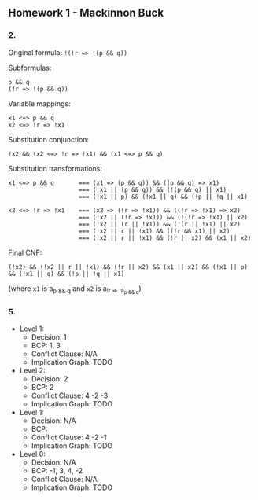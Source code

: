 ## Homework 1 - Mackinnon Buck

### 2.

Original formula: `!(!r => !(p && q))`

Subformulas:

```
p && q
(!r => !(p && q))
```

Variable mappings:

```
x1 <=> p && q
x2 <=> !r => !x1
```

Substitution conjunction:

```
!x2 && (x2 <=> !r => !x1) && (x1 <=> p && q)
```

Substitution transformations:

```
x1 <=> p && q       === (x1 => (p && q)) && ((p && q) => x1)
                    === (!x1 || (p && q)) && (!(p && q) || x1)
                    === (!x1 || p) && (!x1 || q) && (!p || !q || x1)

x2 <=> !r => !x1    === (x2 => (!r => !x1)) && ((!r => !x1) => x2)
                    === (!x2 || (!r => !x1)) && (!(!r => !x1) || x2)
                    === (!x2 || (r || !x1)) && (!(r || !x1) || x2)
                    === (!x2 || r || !x1) && ((!r && x1) || x2)
                    === (!x2 || r || !x1) && (!r || x2) && (x1 || x2)
```

Final CNF:
```
(!x2) && (!x2 || r || !x1) && (!r || x2) && (x1 || x2) && (!x1 || p) && (!x1 || q) && (!p || !q || x1)
```

(where `x1` is a<sub>p && q</sub> and `x2` is a<sub>!r => !a<sub>p && q</sub></sub>)

### 5.

* Level 1:
  * Decision: 1
  * BCP: 1, 3
  * Conflict Clause: N/A
  * Implication Graph: TODO
* Level 2:
  * Decision: 2
  * BCP: 2
  * Conflict Clause: 4 -2 -3
  * Implication Graph: TODO
* Level 1:
  * Decision: N/A
  * BCP:
  * Conflict Clause: 4 -2 -1
  * Implication Graph: TODO
* Level 0:
  * Decision: N/A
  * BCP: -1, 3, 4, -2
  * Conflict Clause: N/A
  * Implication Graph: TODO
